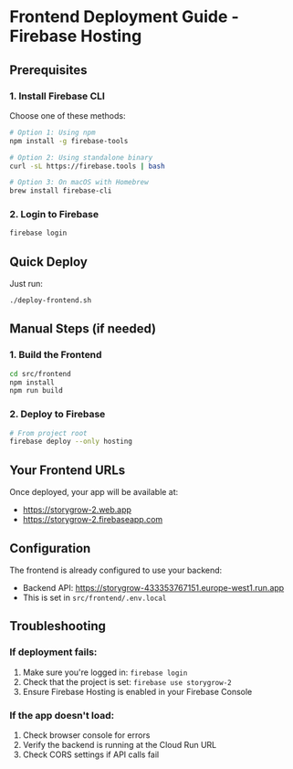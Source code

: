 # Frontend Deployment Guide - Firebase Hosting

## Prerequisites

### 1. Install Firebase CLI
Choose one of these methods:

```bash
# Option 1: Using npm
npm install -g firebase-tools

# Option 2: Using standalone binary
curl -sL https://firebase.tools | bash

# Option 3: On macOS with Homebrew
brew install firebase-cli
```

### 2. Login to Firebase
```bash
firebase login
```

## Quick Deploy

Just run:
```bash
./deploy-frontend.sh
```

## Manual Steps (if needed)

### 1. Build the Frontend
```bash
cd src/frontend
npm install
npm run build
```

### 2. Deploy to Firebase
```bash
# From project root
firebase deploy --only hosting
```

## Your Frontend URLs

Once deployed, your app will be available at:
- https://storygrow-2.web.app
- https://storygrow-2.firebaseapp.com

## Configuration

The frontend is already configured to use your backend:
- Backend API: https://storygrow-433353767151.europe-west1.run.app
- This is set in `src/frontend/.env.local`

## Troubleshooting

### If deployment fails:
1. Make sure you're logged in: `firebase login`
2. Check that the project is set: `firebase use storygrow-2`
3. Ensure Firebase Hosting is enabled in your Firebase Console

### If the app doesn't load:
1. Check browser console for errors
2. Verify the backend is running at the Cloud Run URL
3. Check CORS settings if API calls fail